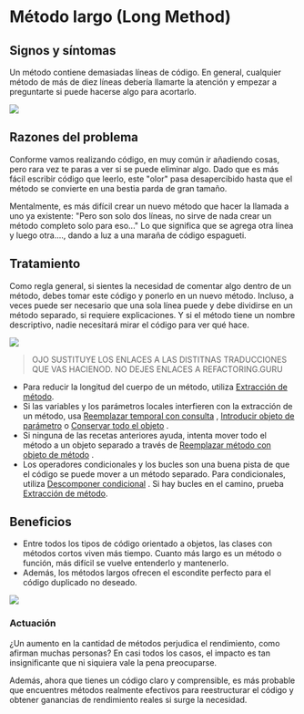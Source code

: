 # Método largo (Long Method)

## Signos y síntomas

Un método contiene demasiadas líneas de código. En general, cualquier método de más de diez líneas debería llamarte la atención y empezar a preguntarte si puede hacerse algo para acortarlo.

![](https://refactoring.guru/images/refactoring/content/smells/long-method-01.png?id=ba3b4a6d8ef25a8f676543cee5e1e019)

## Razones del problema

Conforme vamos realizando código, en muy común ir añadiendo cosas, pero rara vez te paras a ver si se puede eliminar algo. Dado que es más fácil escribir código que leerlo, este "olor" pasa desapercibido hasta que el método se convierte en una bestia parda de gran tamaño.

Mentalmente, es más difícil crear un nuevo método que hacer la llamada a uno ya existente: "Pero son solo dos líneas, no sirve de nada crear un método completo solo para eso..." Lo que significa que se agrega otra línea y luego otra...., dando a luz a una maraña de código espagueti.

## Tratamiento

Como regla general, si sientes la necesidad de comentar algo dentro de un método, debes tomar este código y ponerlo en un nuevo método. Incluso, a veces puede ser necesario que una sola línea puede y debe dividirse en un método separado, si requiere explicaciones. Y si el método tiene un nombre descriptivo, nadie necesitará mirar el código para ver qué hace.

![](https://refactoring.guru/images/refactoring/content/smells/long-method-02.png?id=274350a92b305ae79848ab40b3bdb0cb)

> OJO SUSTITUYE LOS ENLACES A LAS DISTITNAS TRADUCCIONES QUE VAS HACIENOD. NO DEJES ENLACES A REFACTORING.GURU

* Para reducir la longitud del cuerpo de un método, utiliza [Extracción de método](./RefactoringPattern/ExtractMethod.md).
* Si las variables y los parámetros locales interfieren con la extracción de un método, usa [Reemplazar temporal con consulta](../RefactoringPattern/ReplaceTempwithQuery.md) , [Introducir objeto de parámetro](../RefactoringPattern/IntroduceParameterObject.md) o [Conservar todo el objeto](../RefactoringPattern/PreserveWholeObject.md) .
* Si ninguna de las recetas anteriores ayuda, intenta mover todo el método a un objeto separado a través de [Reemplazar método con objeto de método](../RefactoringPattern/ReplaceMethodWithMethodObject.md) .
* Los operadores condicionales y los bucles son una buena pista de que el código se puede mover a un método separado. Para condicionales, utiliza [Descomponer condicional](../RefactoringPattern/DecomposeConditional.md) . Si hay bucles en el camino, prueba [Extracción de método](./RefactoringPattern/ExtractMethod.md).

## Beneficios

* Entre todos los tipos de código orientado a objetos, las clases con métodos cortos viven más tiempo. Cuanto más largo es un método o función, más difícil se vuelve entenderlo y mantenerlo.
* Además, los métodos largos ofrecen el escondite perfecto para el código duplicado no deseado.

![](https://refactoring.guru/images/refactoring/content/smells/long-method-03.png?id=82ce2d388aa14bdae4e8f62b875f0259)

### Actuación

¿Un aumento en la cantidad de métodos perjudica el rendimiento, como afirman muchas personas? En casi todos los casos, el impacto es tan insignificante que ni siquiera vale la pena preocuparse.

Además, ahora que tienes un código claro y comprensible, es más probable que encuentres métodos realmente efectivos para reestructurar el código y obtener ganancias de rendimiento reales si surge la necesidad.
